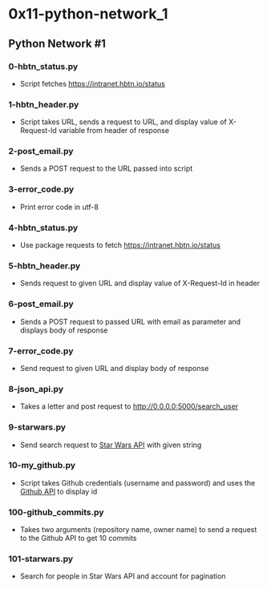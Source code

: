 # 0x11-python-network_1

## Python Network #1
### 0-hbtn_status.py
* Script fetches https://intranet.hbtn.io/status

### 1-hbtn_header.py
* Script takes URL, sends a request to URL, and display value of X-Request-Id variable from header of response

### 2-post_email.py
* Sends a POST request to the URL passed into script

### 3-error_code.py
* Print error code in utf-8

### 4-hbtn_status.py
* Use package requests to fetch https://intranet.hbtn.io/status

### 5-hbtn_header.py
* Sends request to given URL and display value of X-Request-Id in header

### 6-post_email.py
* Sends a POST request to passed URL with email as parameter and displays body of response

### 7-error_code.py
* Send request to given URL and display body of response

### 8-json_api.py
* Takes a letter and post request to http://0.0.0.0:5000/search_user

### 9-starwars.py
* Send search request to [Star Wars API](https://swapi.co/documentation#search) with given string

### 10-my_github.py
* Script takes Github credentials (username and password) and uses the [Github API](https://developer.github.com/v3/users/#get-the-authenticated-user) to display id

### 100-github_commits.py
* Takes two arguments (repository name, owner name) to send a request to the Github API to get 10 commits

### 101-starwars.py
* Search for people in Star Wars API and account for pagination

